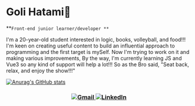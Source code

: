 # Goli Hatami🌻

**`Front-end junior learner/developer **`

I'm a 20-year-old student interested in logic, books, volleyball, and food!!!
I'm keen on creating useful content to build an influential approach to programming and the first target is mySelf.
Now I'm trying to work on it and making various improvements, By the way, I'm currently learning JS and Vue3 so any kind of support will help a lot!!!
So as the Bro said, "Seat back, relax, and enjoy the show!!!"

[![Anurag's GitHub stats](https://github-readme-stats.vercel.app/api?username=G-Hatami)](https://github.com/anuraghazra/github-readme-stats)

<h3 align="center">
  <a href="mailto:golihatami1383@gmail.com" target="_blank">
    <img alt="Gmail" src="https://img.shields.io/badge/Gmail-D14836?logo=gmail&logoColor=white" styly="width=20px">
  </a>  
  <a href="https://www.linkedin.com/in/goli-hatami-230645308" target="_blank">
    <img alt="LinkedIn" src="https://img.shields.io/badge/Linkedin-blue?logo=linkedin&logoColor=white">
  </a> 
<!--  <a href="https://github.com/G-Hatami?tab=repositories&sort=stargazers">
    <img alt="total stars" title="Total stars on GitHub" src="https://custom-icon-badges.demolab.com/github/stars/G-hatami?color=55960c&style=for-the-badge&labelColor=488207&logo=star&width=10px&height=10px"/></a> -->
</h3>








<!---
G-Hatami/G-Hatami is a ✨ special ✨ repository because its `README.md` (this file) appears on your GitHub profile.
You can click the Preview link to take a look at your changes.
--->
